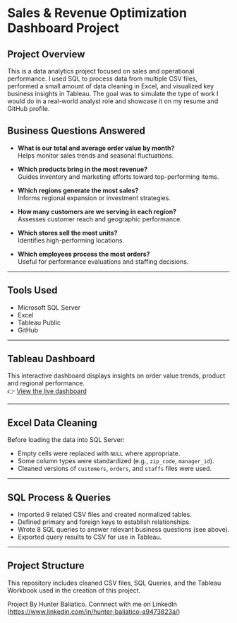 # Sales & Revenue Optimization Dashboard Project

## Project Overview

This is a data analytics project focused on sales and operational performance. I used SQL to process data from multiple CSV files, performed a small amount of data cleaning in Excel, and visualized key business insights in Tableau. The goal was to simulate the type of work I would do in a real-world analyst role and showcase it on my resume and GitHub profile.

## Business Questions Answered

- **What is our total and average order value by month?**  
  Helps monitor sales trends and seasonal fluctuations.

- **Which products bring in the most revenue?**  
  Guides inventory and marketing efforts toward top-performing items.

- **Which regions generate the most sales?**  
  Informs regional expansion or investment strategies.

- **How many customers are we serving in each region?**  
  Assesses customer reach and geographic performance.

- **Which stores sell the most units?**  
  Identifies high-performing locations.

- **Which employees process the most orders?**  
  Useful for performance evaluations and staffing decisions.

---

## Tools Used

- Microsoft SQL Server  
- Excel  
- Tableau Public  
- GitHub  

---

## Tableau Dashboard

This interactive dashboard displays insights on order value trends, product and regional performance.  
👉 [View the live dashboard](https://public.tableau.com/app/profile/hunter.baliatico/viz/SalesRevenueOptimizationDashboard/SalesRevenueOptimizationDashboard?publish=yes)

---

## Excel Data Cleaning

Before loading the data into SQL Server:

- Empty cells were replaced with `NULL` where appropriate.  
- Some column types were standardized (e.g., `zip_code`, `manager_id`).  
- Cleaned versions of `customers`, `orders`, and `staffs` files were used.

---

## SQL Process & Queries

- Imported 9 related CSV files and created normalized tables.  
- Defined primary and foreign keys to establish relationships.  
- Wrote 8 SQL queries to answer relevant business questions (see above).  
- Exported query results to CSV for use in Tableau.

---

## Project Structure
This repository includes cleaned CSV files, SQL Queries, and the Tableau Workbook used in the creation of this project.


Project By Hunter Baliatico. Connnect with me on LinkedIn (https://www.linkedin.com/in/hunter-baliatico-a9473823a/)
